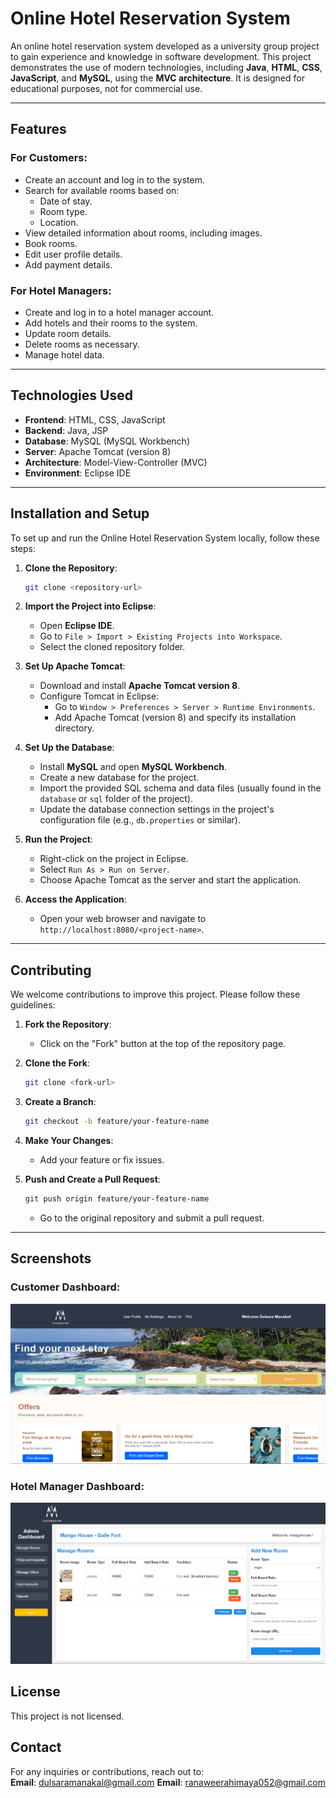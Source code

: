 
# Online Hotel Reservation System

An online hotel reservation system developed as a university group project to gain experience and knowledge in software development. This project demonstrates the use of modern technologies, including **Java**, **HTML**, **CSS**, **JavaScript**, and **MySQL**, using the **MVC architecture**. It is designed for educational purposes, not for commercial use.

---

## Features

### For Customers:
- Create an account and log in to the system.
- Search for available rooms based on:
  - Date of stay.
  - Room type.
  - Location.
- View detailed information about rooms, including images.
- Book rooms.
- Edit user profile details.
- Add payment details.

### For Hotel Managers:
- Create and log in to a hotel manager account.
- Add hotels and their rooms to the system.
- Update room details.
- Delete rooms as necessary.
- Manage hotel data.

---

## Technologies Used

- **Frontend**: HTML, CSS, JavaScript
- **Backend**: Java, JSP
- **Database**: MySQL (MySQL Workbench)
- **Server**: Apache Tomcat (version 8)
- **Architecture**: Model-View-Controller (MVC)
- **Environment**: Eclipse IDE

---

## Installation and Setup

To set up and run the Online Hotel Reservation System locally, follow these steps:

1. **Clone the Repository**:
   ```bash
   git clone <repository-url>
   ```
   
2. **Import the Project into Eclipse**:
   - Open **Eclipse IDE**.
   - Go to `File > Import > Existing Projects into Workspace`.
   - Select the cloned repository folder.

3. **Set Up Apache Tomcat**:
   - Download and install **Apache Tomcat version 8**.
   - Configure Tomcat in Eclipse:
     - Go to `Window > Preferences > Server > Runtime Environments`.
     - Add Apache Tomcat (version 8) and specify its installation directory.

4. **Set Up the Database**:
   - Install **MySQL** and open **MySQL Workbench**.
   - Create a new database for the project.
   - Import the provided SQL schema and data files (usually found in the `database` or `sql` folder of the project).
   - Update the database connection settings in the project's configuration file (e.g., `db.properties` or similar).

5. **Run the Project**:
   - Right-click on the project in Eclipse.
   - Select `Run As > Run on Server`.
   - Choose Apache Tomcat as the server and start the application.

6. **Access the Application**:
   - Open your web browser and navigate to `http://localhost:8080/<project-name>`.

---

## Contributing

We welcome contributions to improve this project. Please follow these guidelines:

1. **Fork the Repository**:
   - Click on the "Fork" button at the top of the repository page.

2. **Clone the Fork**:
   ```bash
   git clone <fork-url>
   ```

3. **Create a Branch**:
   ```bash
   git checkout -b feature/your-feature-name
   ```

4. **Make Your Changes**:
   - Add your feature or fix issues.

5. **Push and Create a Pull Request**:
   ```bash
   git push origin feature/your-feature-name
   ```
   - Go to the original repository and submit a pull request.

---

## Screenshots

### Customer Dashboard:
![Customer Dashboard](screenshots/userUI.png)

### Hotel Manager Dashboard:
![Hotel Manager Dashboard](screenshots/adminUI.png)

## License

This project is not licensed.

## Contact  
For any inquiries or contributions, reach out to:  
**Email**: dulsaramanakal@gmail.com
**Email**: ranaweerahimaya052@gmail.com
